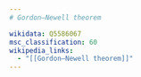 ```yaml
---
# Gordon–Newell theorem

wikidata: Q5586067
msc_classification: 60
wikipedia_links:
  - "[[Gordon–Newell theorem]]"
---
```

